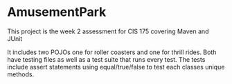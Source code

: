# AmusementPark
 This project is the week 2 assessment for CIS 175 covering Maven and JUnit
 
 It includes two POJOs one for roller coasters and one for thrill rides. Both have testing files as well as a test suite that runs every test.
 The tests include assert statements using equal/true/false to test each classes unique methods.
 
